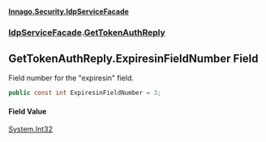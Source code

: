 #### [Innago\.Security\.IdpServiceFacade](../../index.md 'index')
### [IdpServiceFacade](../index.md 'IdpServiceFacade').[GetTokenAuthReply](index.md 'IdpServiceFacade\.GetTokenAuthReply')

## GetTokenAuthReply\.ExpiresinFieldNumber Field

Field number for the "expiresin" field\.

```csharp
public const int ExpiresinFieldNumber = 3;
```

#### Field Value
[System\.Int32](https://learn.microsoft.com/en-us/dotnet/api/system.int32 'System\.Int32')
